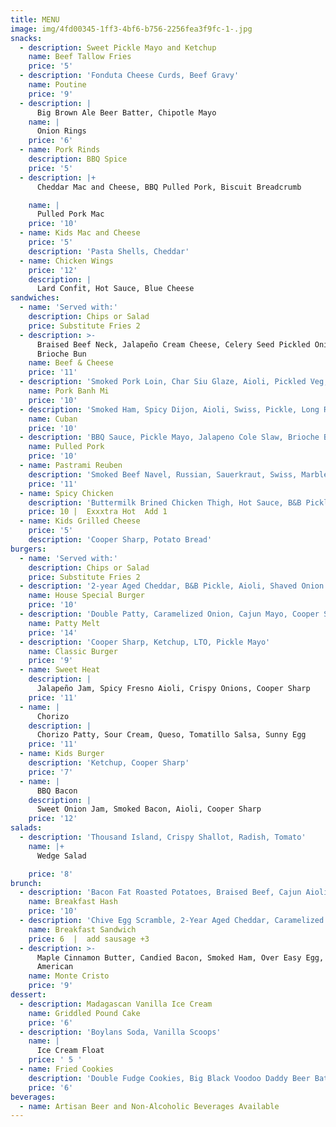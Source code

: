 ```yaml
---
title: MENU
image: img/4fd00345-1ff3-4bf6-b756-2256fea3f9fc-1-.jpg
snacks:
  - description: Sweet Pickle Mayo and Ketchup
    name: Beef Tallow Fries
    price: '5'
  - description: 'Fonduta Cheese Curds, Beef Gravy'
    name: Poutine
    price: '9'
  - description: |
      Big Brown Ale Beer Batter, Chipotle Mayo
    name: |
      Onion Rings 
    price: '6'
  - name: Pork Rinds
    description: BBQ Spice
    price: '5'
  - description: |+
      Cheddar Mac and Cheese, BBQ Pulled Pork, Biscuit Breadcrumb

    name: |
      Pulled Pork Mac  
    price: '10'
  - name: Kids Mac and Cheese
    price: '5'
    description: 'Pasta Shells, Cheddar'
  - name: Chicken Wings
    price: '12'
    description: |
      Lard Confit, Hot Sauce, Blue Cheese
sandwiches:
  - name: 'Served with:'
    description: Chips or Salad
    price: Substitute Fries 2
  - description: >-
      Braised Beef Neck, Jalapeño Cream Cheese, Celery Seed Pickled Onion,
      Brioche Bun
    name: Beef & Cheese
    price: '11'
  - description: 'Smoked Pork Loin, Char Siu Glaze, Aioli, Pickled Veg, Cilantro, Jalapeno'
    name: Pork Banh Mi
    price: '10'
  - description: 'Smoked Ham, Spicy Dijon, Aioli, Swiss, Pickle, Long Roll'
    name: Cuban
    price: '10'
  - description: 'BBQ Sauce, Pickle Mayo, Jalapeno Cole Slaw, Brioche Bun'
    name: Pulled Pork
    price: '10'
  - name: Pastrami Reuben
    description: 'Smoked Beef Navel, Russian, Sauerkraut, Swiss, Marble Rye'
    price: '11'
  - name: Spicy Chicken
    description: 'Buttermilk Brined Chicken Thigh, Hot Sauce, B&B Pickles, Ranch '
    price: 10 |  Exxxtra Hot  Add 1
  - name: Kids Grilled Cheese
    price: '5'
    description: 'Cooper Sharp, Potato Bread'
burgers:
  - name: 'Served with:'
    description: Chips or Salad
    price: Substitute Fries 2
  - description: '2-year Aged Cheddar, B&B Pickle, Aioli, Shaved Onion'
    name: House Special Burger
    price: '10'
  - description: 'Double Patty, Caramelized Onion, Cajun Mayo, Cooper Sharp, Rye Bread'
    name: Patty Melt
    price: '14'
  - description: 'Cooper Sharp, Ketchup, LTO, Pickle Mayo'
    name: Classic Burger
    price: '9'
  - name: Sweet Heat
    description: |
      Jalapeño Jam, Spicy Fresno Aioli, Crispy Onions, Cooper Sharp
    price: '11'
  - name: |
      Chorizo 
    description: |
      Chorizo Patty, Sour Cream, Queso, Tomatillo Salsa, Sunny Egg
    price: '11'
  - name: Kids Burger
    description: 'Ketchup, Cooper Sharp'
    price: '7'
  - name: |
      BBQ Bacon 
    description: |
      Sweet Onion Jam, Smoked Bacon, Aioli, Cooper Sharp
    price: '12'
salads:
  - description: 'Thousand Island, Crispy Shallot, Radish, Tomato'
    name: |+
      Wedge Salad 

    price: '8'
brunch:
  - description: 'Bacon Fat Roasted Potatoes, Braised Beef, Cajun Aioli, Sunny Egg'
    name: Breakfast Hash
    price: '10'
  - description: 'Chive Egg Scramble, 2-Year Aged Cheddar, Caramelized Onion, Aioli'
    name: Breakfast Sandwich
    price: 6  |  add sausage +3
  - description: >-
      Maple Cinnamon Butter, Candied Bacon, Smoked Ham, Over Easy Egg, Cooper
      American
    name: Monte Cristo
    price: '9'
dessert:
  - description: Madagascan Vanilla Ice Cream
    name: Griddled Pound Cake
    price: '6'
  - description: 'Boylans Soda, Vanilla Scoops'
    name: |
      Ice Cream Float
    price: ' 5 '
  - name: Fried Cookies
    description: 'Double Fudge Cookies, Big Black Voodoo Daddy Beer Batter'
    price: '6'
beverages:
  - name: Artisan Beer and Non-Alcoholic Beverages Available
---
```

